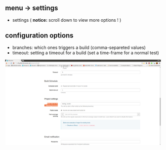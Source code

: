 menu -> settings
----
- settings ( **notice:** scroll down to view more options ! )

configuration options
----
- branches: which ones triggers a build (comma-separeted values)
- timeout:  setting a timeout for a build (set a time-frame for a normal test)

![branches](branches.png)